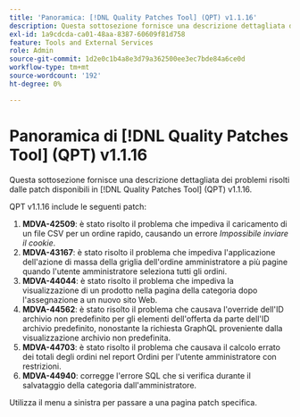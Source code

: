 ```yaml
---
title: 'Panoramica: [!DNL Quality Patches Tool] (QPT) v1.1.16'
description: Questa sottosezione fornisce una descrizione dettagliata dei problemi risolti dalle patch disponibili in  [!DNL Quality Patches Tool] (QPT) v1.1.16.
exl-id: 1a9cdcda-ca01-48aa-8387-60609f81d758
feature: Tools and External Services
role: Admin
source-git-commit: 1d2e0c1b4a8e3d79a362500ee3ec7bde84a6ce0d
workflow-type: tm+mt
source-wordcount: '192'
ht-degree: 0%

---
```


# Panoramica di [!DNL Quality Patches Tool] (QPT) v1.1.16

Questa sottosezione fornisce una descrizione dettagliata dei problemi risolti dalle patch disponibili in [!DNL Quality Patches Tool] (QPT) v1.1.16.

QPT v1.1.16 include le seguenti patch:

1. **MDVA-42509**: è stato risolto il problema che impediva il caricamento di un file CSV per un ordine rapido, causando un errore *Impossibile inviare il cookie*.
1. **MDVA-43167**: è stato risolto il problema che impediva l&#39;applicazione dell&#39;azione di massa della griglia dell&#39;ordine amministratore a più pagine quando l&#39;utente amministratore seleziona tutti gli ordini.
1. **MDVA-44044**: è stato risolto il problema che impediva la visualizzazione di un prodotto nella pagina della categoria dopo l&#39;assegnazione a un nuovo sito Web.
1. **MDVA-44562**: è stato risolto il problema che causava l&#39;override dell&#39;ID archivio non predefinito per gli elementi dell&#39;offerta da parte dell&#39;ID archivio predefinito, nonostante la richiesta GraphQL proveniente dalla visualizzazione archivio non predefinita.
1. **MDVA-44703**: è stato risolto il problema che causava il calcolo errato dei totali degli ordini nel report Ordini per l&#39;utente amministratore con restrizioni.
1. **MDVA-44940**: corregge l&#39;errore SQL che si verifica durante il salvataggio della categoria dall&#39;amministratore.

Utilizza il menu a sinistra per passare a una pagina patch specifica.
